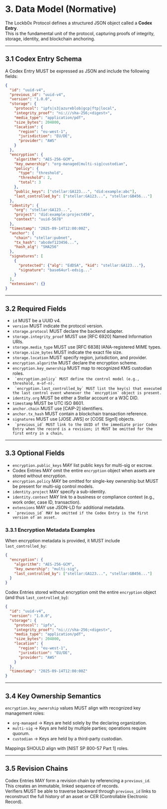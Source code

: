 # 3. Data Model (Normative)

The Lockb0x Protocol defines a structured JSON object called a **Codex Entry**.  
This is the fundamental unit of the protocol, capturing proofs of integrity, storage, identity, and blockchain anchoring.

---

## 3.1 Codex Entry Schema

A Codex Entry MUST be expressed as JSON and include the following fields:

```json
{
  "id": "uuid-v4",
  "previous_id": "uuid-v4",
  "version": "1.0.0",
  "storage": {
    "protocol": "ipfs|s3|azureblob|gcp|ftp|local",
    "integrity_proof": "ni:///sha-256;<digest>",
    "media_type": "application/pdf",
    "size_bytes": 204800,
    "location": {
      "region": "eu-west-1",
      "jurisdiction": "EU/DE",
      "provider": "AWS"
    }
  },
  "encryption": {
    "algorithm": "AES-256-GCM",
    "key_ownership": "org-managed|multi-sig|custodian",
    "policy": {
      "type": "threshold",
      "threshold": 2,
      "total": 3
    },
    "public_keys": ["stellar:GA123...", "did:example:abc"],
    "last_controlled_by": ["stellar:GA123...", "stellar:GB456..."]
  },
  "identity": {
    "org": "stellar:GA123...",
    "project": "did:example:project456",
    "context": "uuid-5678"
  },
  "timestamp": "2025-09-14T12:00:00Z",
  "anchor": {
    "chain": "stellar:pubnet",
    "tx_hash": "abcdef123456...",
    "hash_alg": "SHA256"
  },
  "signatures": [
    {
      "protected": {"alg": "EdDSA", "kid": "stellar:GA123..."},
      "signature": "base64url-edsig..."
    }
  ],
  "extensions": {}
}
```

---

## 3.2 Required Fields

- `id` MUST be a UUID v4.  
- `version` MUST indicate the protocol version.  
- `storage.protocol` MUST declare the backend adapter.  
- `storage.integrity_proof` MUST use [RFC 6920] Named Information URIs.  
- `storage.media_type` MUST use [RFC 6838] IANA-registered MIME types.  
- `storage.size_bytes` MUST indicate the exact file size.  
- `storage.location` MUST specify region, jurisdiction, and provider.  
- `encryption.algorithm` MUST declare the encryption scheme.  
- `encryption.key_ownership` MUST map to recognized KMS custodian roles.  
- `` `encryption.policy` MUST define the control model (e.g., threshold, m-of-n).``  
- `` `encryption.last_controlled_by` MUST list the key(s) that executed the last control event whenever the `encryption` object is present.``
- `identity.org` MUST be either a Stellar account or a W3C DID.  
- `timestamp` MUST be UTC ISO 8601.  
- `anchor.chain` MUST use [CAIP-2] identifiers.  
- `anchor.tx_hash` MUST contain a blockchain transaction reference.  
- `signatures` MUST use [JOSE JWS] or [COSE Sign1] objects.  
- `` `previous_id` MUST link to the UUID of the immediate prior Codex Entry when the record is a revision; it MUST be omitted for the first entry in a chain.``  

---

## 3.3 Optional Fields

- `encryption.public_keys` MAY list public keys for multi-sig or escrow.  
- Codex Entries MAY omit the entire `encryption` object when assets are stored without encryption.
- `encryption.policy` MAY be omitted for single-key ownership but MUST be present for multi-sig control models.  
- `identity.project` MAY specify a sub-identity.  
- `identity.context` MAY link to a business or compliance context (e.g., work order, case ID, transaction).  
- `extensions` MAY use JSON-LD for additional metadata.
- `` `previous_id` MAY be omitted if the Codex Entry is the first version of an asset.``

### 3.3.1 Encryption Metadata Examples

When encryption metadata is provided, it MUST include `last_controlled_by`:

```json
{
  "encryption": {
    "algorithm": "AES-256-GCM",
    "key_ownership": "multi-sig",
    "last_controlled_by": ["stellar:GA123...", "stellar:GB456..."]
  }
}
```

Codex Entries stored without encryption omit the entire `encryption` object (and thus `last_controlled_by`):

```json
{
  "id": "uuid-v4",
  "version": "1.0.0",
  "storage": {
    "protocol": "ipfs",
    "integrity_proof": "ni:///sha-256;<digest>",
    "media_type": "application/pdf",
    "size_bytes": 204800,
    "location": {
      "region": "eu-west-1",
      "jurisdiction": "EU/DE",
      "provider": "AWS"
    }
  },
  "timestamp": "2025-09-14T12:00:00Z"
}
```

---

## 3.4 Key Ownership Semantics

`encryption.key_ownership` values MUST align with recognized key management roles:

- `org-managed` → Keys are held solely by the declaring organization.  
- `multi-sig` → Keys are held by multiple parties; operations require quorum.  
- `custodian` → Keys are held by a third-party custodian.  

Mappings SHOULD align with [NIST SP 800-57 Part 1] roles.

---

## 3.5 Revision Chains

Codex Entries MAY form a revision chain by referencing a `previous_id`.  
This creates an immutable, linked sequence of records.  
Verifiers MUST be able to traverse backward through `previous_id` links to reconstruct the full history of an asset or CER (Controllable Electronic Record).  
